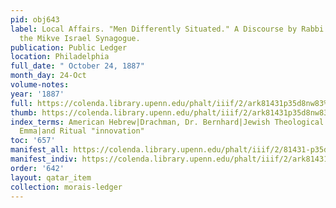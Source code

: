 ```yaml
---
pid: obj643
label: Local Affairs. "Men Differently Situated." A Discourse by Rabbi Morais, of
  the Mikve Israel Synagogue.
publication: Public Ledger
location: Philadelphia
full_date: " October 24, 1887"
month_day: 24-Oct
volume-notes:
year: '1887'
full: https://colenda.library.upenn.edu/phalt/iiif/2/ark81431p35d8nw83%2FSHA256E-s7322637--716f863764fbf98a51f77ec34aa406ba2dfbcf9b5f0b1bb9cc4e89aaaca863d0.jpeg/full/3500,/0/default.jpg
thumb: https://colenda.library.upenn.edu/phalt/iiif/2/ark81431p35d8nw83%2FSHA256E-s7322637--716f863764fbf98a51f77ec34aa406ba2dfbcf9b5f0b1bb9cc4e89aaaca863d0.jpeg/full/!200,200/0/default.jpg
index_terms: American Hebrew|Drachman, Dr. Bernhard|Jewish Theological Seminary|Lazarus,
  Emma|and Ritual "innovation"
toc: '657'
manifest_all: https://colenda.library.upenn.edu/phalt/iiif/2/81431-p35d8nw83/manifest
manifest_indiv: https://colenda.library.upenn.edu/phalt/iiif/2/ark81431p35d8nw83%2FSHA256E-s7322637--716f863764fbf98a51f77ec34aa406ba2dfbcf9b5f0b1bb9cc4e89aaaca863d0.jpeg
order: '642'
layout: qatar_item
collection: morais-ledger
---
```

